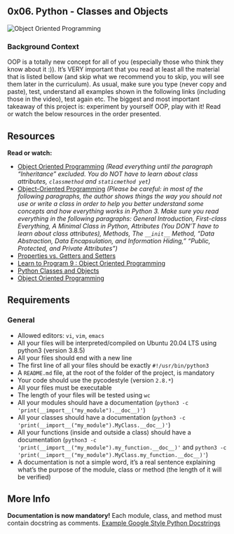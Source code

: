 ## 0x06. Python - Classes and Objects
![Object Oriented Programming](https://s3.amazonaws.com/intranet-projects-files/holbertonschool-higher-level_programming+/247/oop-meme.jpg)
### Background Context
OOP is a totally new concept for all of you (especially those who think they know about it :)). It’s VERY important that you read at least all the material that is listed bellow (and skip what we recommend you to skip, you will see them later in the curriculum).
As usual, make sure you type (never copy and paste), test, understand all examples shown in the following links (including those in the video), test again etc. The biggest and most important takeaway of this project is: experiment by yourself OOP, play with it!
Read or watch the below resources in the order presented.

## Resources
**Read or watch:**
- [Object Oriented Programming](https://intranet.alxswe.com/rltoken/i49z6HxrBGRNnixo7ZWbEQ) *(Read everything until the paragraph “Inheritance” excluded. You do NOT have to learn about class attributes, `classmethod` and `staticmethod yet`)*
- [Object-Oriented Programming](https://intranet.alxswe.com/rltoken/qz3KSn154ia4H2DPaabOzg) *(Please *be careful*: in most of the following paragraphs, the author shows things the way you should not use or write a class in order to help you better understand some concepts and how everything works in Python 3. Make sure you read everything in the following paragraphs: General Introduction, First-class Everything, A Minimal Class in Python, Attributes (You DON’T have to learn about class attributes), Methods, The `__init__` Method, “Data Abstraction, Data Encapsulation, and Information Hiding,” “Public, Protected, and Private Attributes”)*
- [Properties vs. Getters and Setters](https://intranet.alxswe.com/rltoken/Wy2djWXK5b4rnnYlAq_wlA)
- [Learn to Program 9 : Object Oriented Programming](https://intranet.alxswe.com/rltoken/MxIOanLf5vG5QeCWek2nqQ)
- [Python Classes and Objects](https://intranet.alxswe.com/rltoken/AoLH4xp5StrQST-Cu0Fg8w)
- [Object Oriented Programming](https://intranet.alxswe.com/rltoken/-vVnWzwR3a3X0H8Oia78Ug)

## Requirements
### General
- Allowed editors: `vi`, `vim`, `emacs`
- All your files will be interpreted/compiled on Ubuntu 20.04 LTS using python3 (version 3.8.5)
- All your files should end with a new line
- The first line of all your files should be exactly `#!/usr/bin/python3`
- A `README.md` file, at the root of the folder of the project, is mandatory
- Your code should use the pycodestyle (version `2.8.*`)
- All your files must be executable
- The length of your files will be tested using `wc`
- All your modules should have a documentation (`python3 -c 'print(__import__("my_module").__doc__)'`)
- All your classes should have a documentation (`python3 -c 'print(__import__("my_module").MyClass.__doc__)'`)
- All your functions (inside and outside a class) should have a documentation (`python3 -c 'print(__import__("my_module").my_function.__doc__)'` and `python3 -c 'print(__import__("my_module").MyClass.my_function.__doc__)'`)
- A documentation is not a simple word, it’s a real sentence explaining what’s the purpose of the module, class or method (the length of it will be verified)

## More Info
**Documentation is now mandatory!** Each module, class, and method must contain docstring as comments. [Example Google Style Python Docstrings](https://intranet.alxswe.com/rltoken/dOO785g5EQYkRU2E1wri0g)
